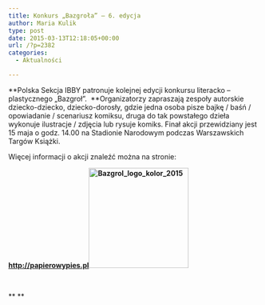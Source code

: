 ```yaml
---
title: Konkurs „Bazgroła” – 6. edycja
author: Maria Kulik
type: post
date: 2015-03-13T12:18:05+00:00
url: /?p=2382
categories:
  - Aktualności

---
```

**Polska Sekcja IBBY patronuje kolejnej edycji konkursu literacko &#8211; plastycznego &#8222;Bazgroł&#8221;.  **Organizatorzy zapraszają zespoły autorskie dziecko-dziecko, dziecko-dorosły, gdzie jedna osoba pisze bajkę / baśń / opowiadanie / scenariusz komiksu, druga do tak powstałego dzieła wykonuje ilustracje / zdjęcia lub rysuje komiks. Finał akcji przewidziany jest 15 maja o godz. 14.00 na Stadionie Narodowym podczas Warszawskich Targów Książki.

Więcej informacji o akcji znaleźć można na stronie:

**http://papierowypies.pl<a href="http://www.ibby.pl/wp-content/uploads/2015/03/Bazgrol_logo_kolor_2015.jpg" rel="lightbox[2382]"><img class="alignnone size-medium wp-image-2384" src="http://www.ibby.pl/wp-content/uploads/2015/03/Bazgrol_logo_kolor_2015-200x200.jpg" alt="Bazgrol_logo_kolor_2015" width="200" height="200" srcset="http://www.ibby.pl/wp-content/uploads/2015/03/Bazgrol_logo_kolor_2015-200x200.jpg 200w, http://www.ibby.pl/wp-content/uploads/2015/03/Bazgrol_logo_kolor_2015-100x100.jpg 100w, http://www.ibby.pl/wp-content/uploads/2015/03/Bazgrol_logo_kolor_2015.jpg 600w" sizes="(max-width: 200px) 100vw, 200px" /></a>**

&nbsp;

** **